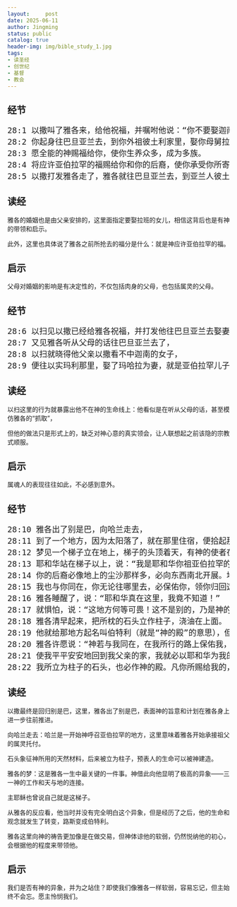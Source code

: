 ```yaml
---
layout:     post
date: 2025-06-11
author: Jingming
status: public
catalog: true
header-img: img/bible_study_1.jpg
tags:
- 读圣经
- 创世纪
- 基督
- 教会
---
```


## 经节
<pre style="font-size: 18px;">
28:1 以撒叫了雅各来，给他祝福，并嘱咐他说：“你不要娶迦南的女子为妻。
28:2 你起身往巴旦亚兰去，到你外祖彼土利家里，娶你母舅拉班的女儿为妻。
28:3 愿全能的神赐福给你，使你生养众多，成为多族。
28:4 将应许亚伯拉罕的福赐给你和你的后裔，使你承受你所寄居的地为业，就是神赐给亚伯拉罕的地。”
28:5 以撒打发雅各走了，雅各就往巴旦亚兰去，到亚兰人彼土利的儿子拉班那里。拉班是雅各和以扫的母亲利百加的哥哥。
</pre>

## 读经

雅各的婚姻也是由父亲安排的，这里面指定要娶拉班的女儿，相信这背后也是有神的带领和启示。

此外，这里也具体说了雅各之前所抢去的福分是什么：就是神应许亚伯拉罕的福。

## 启示

父母对婚姻的影响是有决定性的，不仅包括肉身的父母，也包括属灵的父母。

## 经节
<pre style="font-size: 18px;">
28:6 以扫见以撒已经给雅各祝福，并打发他往巴旦亚兰去娶妻，且嘱咐他说：“不要娶迦南的女子为妻。”
28:7 又见雅各听从父母的话往巴旦亚兰去了，
28:8 以扫就晓得他父亲以撒看不中迦南的女子，
28:9 便往以实玛利那里，娶了玛哈拉为妻，就是亚伯拉罕儿子以实玛利的女儿，尼拜约的妹子。
</pre>

## 读经

以扫这里的行为就暴露出他不在神的生命线上：他看似是在听从父母的话，甚至模仿雅各的“抓取”，

但他的做法只是形式上的，缺乏对神心意的真实领会，让人联想起之前该隐的宗教式顺服。

## 启示

属魂人的表现往往如此，不必感到意外。

## 经节
<pre style="font-size: 18px;">
28:10 雅各出了别是巴，向哈兰走去，
28:11 到了一个地方，因为太阳落了，就在那里住宿，便拾起那地方的一块石头枕在头下，在那里躺卧睡了。
28:12 梦见一个梯子立在地上，梯子的头顶着天，有神的使者在梯子上，上去下来。
28:13 耶和华站在梯子以上，说：“我是耶和华你祖亚伯拉罕的神，也是以撒的神。我要将你现在所躺卧之地赐给你和你的后裔。
28:14 你的后裔必像地上的尘沙那样多，必向东西南北开展。地上万族必因你和你的后裔得福。
28:15 我也与你同在，你无论往哪里去，必保佑你，领你归回这地，总不离弃你，直到我成全了向你所应许的。”
28:16 雅各睡醒了，说：“耶和华真在这里，我竟不知道！”
28:17 就惧怕，说：“这地方何等可畏！这不是别的，乃是神的殿，也是天的门。”
28:18 雅各清早起来，把所枕的石头立作柱子，浇油在上面。
28:19 他就给那地方起名叫伯特利（就是“神的殿”的意思），但那地方起先名叫路斯。
28:20 雅各许愿说：“神若与我同在，在我所行的路上保佑我，又给我食物吃，衣服穿，
28:21 使我平平安安地回到我父亲的家，我就必以耶和华为我的神。
28:22 我所立为柱子的石头，也必作神的殿。凡你所赐给我的，我必将十分之一献给你。”
</pre>

## 读经

以撒最终是回归别是巴，这里，雅各出了别是巴，表面神的旨意和计划在雅各身上进一步往前推进。

向哈兰走去：哈兰是一开始神呼召亚伯拉罕的地方，这里意味着雅各开始承接祖父的属灵托付。

石头象征神所用的天然材料，后来被立为柱子，预表人的生命可以被神建造。

雅各的梦：这是雅各一生中最关键的一件事。神借此向他显明了极高的异象——三一神的工作和天与地的连接。

主耶稣也曾说自己就是这梯子。

从雅各的反应看，他当时并没有完全明白这个异象，但是经历了之后，他的生命和观念就发生了转变，路斯变成伯特利。

雅各这里向神的祷告更加像是在做交易，但神体谅他的软弱，仍然悦纳他的初心，会根据他的程度来带领他。

## 启示

我们是否有神的异象，并为之站住？即使我们像雅各一样软弱，容易忘记，但主始终不会忘。愿主怜悯我们。

